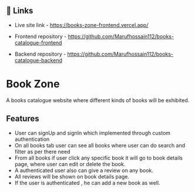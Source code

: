 ## 🔗 Links

- Live site link - https://books-zone-frontend.vercel.app/

- Frontend repository - https://github.com/Marufhossain112/books-catalogue-frontend

- Backend repository - https://github.com/Marufhossain112/books-catalogue-backend

# Book Zone

A books catalogue website where different kinds of books will be exhibited.

## Features

- User can signUp and signIn which implemented through custom authentication
- On all books tab user can see all books where user can do search and filter as per there need
- From all books if user click any specific book it will go to book details page, where user can edit or delete the book.
- A authenticated user also can give a review on any book.
- All reviews will be shown on book details page.
- If the user is authenticated , he can add a new book as well.
